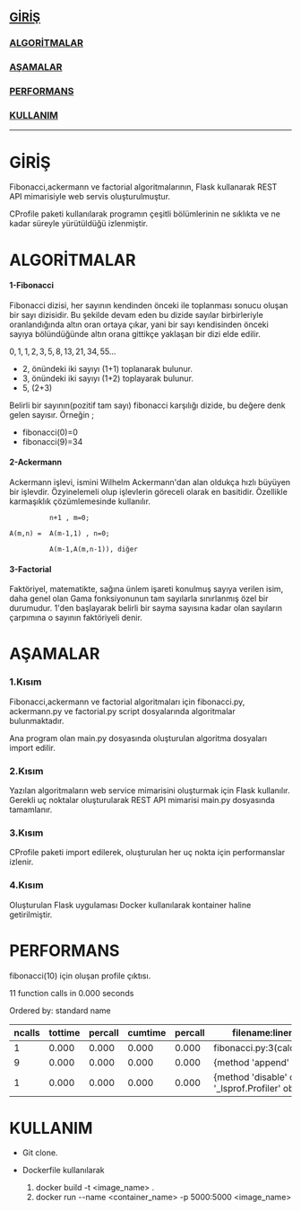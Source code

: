 ## <a href="#giriş">GİRİŞ</a>


### [ALGORİTMALAR](#ALGORİTMALAR)

### [AŞAMALAR](#AŞAMALAR)

### [PERFORMANS](#PERFORMANS)

### [KULLANIM](#KULLANIM)

***


# GİRİŞ

Fibonacci,ackermann ve factorial algoritmalarının, Flask kullanarak REST API mimarisiyle web servis oluşturulmuştur.

CProfile paketi kullanılarak programın çeşitli bölümlerinin ne sıklıkta ve ne kadar süreyle yürütüldüğü izlenmiştir.



# ALGORİTMALAR

#### **1-Fibonacci**

Fibonacci dizisi, her sayının kendinden önceki ile toplanması sonucu oluşan bir sayı dizisidir. Bu şekilde devam eden bu dizide sayılar birbirleriyle oranlandığında altın oran ortaya çıkar, yani bir sayı kendisinden önceki sayıya bölündüğünde altın orana gittikçe yaklaşan bir dizi elde edilir. 

$0, 1, 1, 2, 3, 5, 8, 13, 21, 34, 55 ...$

- 2, önündeki iki sayıyı (1+1) toplanarak bulunur.
- 3, önündeki iki sayıyı (1+2) toplayarak bulunur.
- 5, (2+3)

Belirli bir sayının(pozitif tam sayı) fibonacci karşılığı dizide, bu değere denk gelen sayısır. Örneğin ;
  - fibonacci(0)=0
  - fibonacci(9)=34

#### **2-Ackermann**

Ackermann işlevi, ismini Wilhelm Ackermann'dan alan oldukça hızlı büyüyen bir işlevdir. Özyinelemeli olup işlevlerin göreceli olarak en basitidir. Özellikle karmaşıklık çözümlemesinde kullanılır.
      
              n+1 , m=0;  

    A(m,n) =  A(m-1,1) , n=0;

              A(m-1,A(m,n-1)), diğer 

#### **3-Factorial**

Faktöriyel, matematikte, sağına ünlem işareti konulmuş sayıya verilen isim, daha genel olan Gama fonksiyonunun tam sayılarla sınırlanmış özel bir durumudur. 1'den başlayarak belirli bir sayma sayısına kadar olan sayıların çarpımına o sayının faktöriyeli denir.


# AŞAMALAR

### 1.Kısım 

Fibonacci,ackermann ve factorial algoritmaları için fibonacci.py, ackermann.py ve factorial.py script dosyalarında algoritmalar bulunmaktadır.

Ana program olan main.py dosyasında oluşturulan algoritma dosyaları import edilir.

### 2.Kısım

Yazılan algoritmaların web service mimarisini oluşturmak için Flask kullanılır. Gerekli uç noktalar oluşturularak REST API mimarisi main.py dosyasında tamamlanır.

### 3.Kısım

CProfile paketi import edilerek, oluşturulan her uç nokta için performanslar izlenir.

### 4.Kısım

Oluşturulan Flask uygulaması Docker kullanılarak kontainer haline getirilmiştir.


 # PERFORMANS


fibonacci(10) için oluşan profile çıktısı.

11 function calls in 0.000 seconds

   Ordered by: standard name
   
|ncalls | tottime | percall | cumtime|  percall | filename:lineno(function) |
| ----- | ------  | ----- | ----- |----- |----- |
| 1   | 0.000  |  0.000 |   0.000 |   0.000 |fibonacci.py:3(calculate_fibonacci)|
| 9   | 0.000   | 0.000 |   0.000  |  0.000| {method 'append' of 'list' objects}|
|1  |  0.000 |   0.000 |   0.000  |  0.000 |{method 'disable' of '_lsprof.Profiler' objects}  


# KULLANIM

* Git clone.

* Dockerfile kullanılarak 
  
  1. docker build -t <image_name> .
  2. docker run --name <container_name> -p 5000:5000 <image_name> 


  
